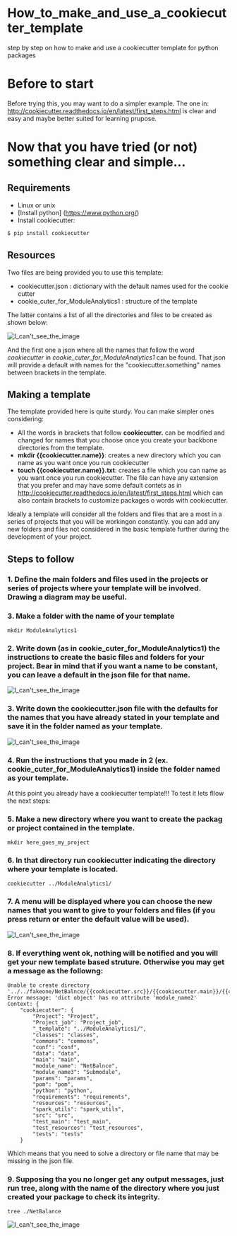 # How_to_make_and_use_a_cookiecutter_template
step by step on how to make and use a cookiecutter template for python packages

# Before to start

Before trying this, you may want to do a simpler example. The one in: http://cookiecutter.readthedocs.io/en/latest/first_steps.html
is clear and easy and maybe better suited for learning prupose. 

# Now that you have tried (or not) something clear and simple...

## Requirements
* Linux or unix
* [Install python] (https://www.python.org/)
* Install cookiecutter: 
```python
$ pip install cookiecutter
```
## Resources
Two files are being provided you to use this template:
* cookiecutter.json : dictionary with the default names used for the cookie cutter
* cookie_cuter_for_ModuleAnalytics1 : structure of the template

The latter contains a list of all the directories and files to be created as shown below:

![I_can't_see_the_image](comands_to_run.png)

And the first one a json where all the names that follow the word *cookiecutter* in *cookie_cuter_for_ModuleAnalytics1* can be found. That json will provide a default with names for the "cookiecutter.something" names between brackets in the template.

## Making a template

The template provided here is quite sturdy. You can make simpler ones considering:
* All the words in brackets that follow **cookiecutter.** can be modified and changed for names that you choose once you create your backbone directories from the template.
* **mkdir {{cookiecutter.name}}**: creates a new directory which you can name as you want once you run cookiecutter
* **touch {{cookiecutter.name}}.txt**: creates a file which you can name as you want once you run cookiecutter. The file can have any extension that you prefer and may have some default contets as in http://cookiecutter.readthedocs.io/en/latest/first_steps.html which can also contain brackets to customize packages o words with cookiecutter.

Ideally a template will consider all the folders and files that are a most in a series of projects that you will be workingon constantly. you can add any new folders and files not considered in the basic template further during the development of your project.

## Steps to follow

### 1. Define the main folders and files used in the projects or series of projects where your template will be involved. Drawing a diagram may be useful.
### 3. Make a folder with the name of your template
```
mkdir ModuleAnalytics1
```
### 2. Write down (as in cookie_cuter_for_ModuleAnalytics1) the instructions to create the basic files and folders for your project. Bear in mind that if you want a name to be constant, you can leave a default in the json file for that name.
![I_can't_see_the_image](comands_to_run.png)
### 3. Write down the cookiecutter.json file with the defaults for the names that you have already stated in your template and save it in the folder named as your template.  
![I_can't_see_the_image](json_names.png)
### 4. Run the instructions that you made in 2 (ex. cookie_cuter_for_ModuleAnalytics1) inside the folder named as your template.
At this point you already have a cookiecutter template!!! To test it lets fllow the next steps:
### 5. Make a new directory where you want to create the packag or project contained in the template.
```
mkdir here_goes_my_project
```
### 6. In that directory run cookiecutter indicating the directory where your template is located.

```
cookiecutter ../ModuleAnalytics1/
```
### 7. A menu will be displayed where you can choose the new names that you want to give to your folders and files (if you press return or enter the default value will be used).
![I_can't_see_the_image](Input_example.png)
### 8. If everything went ok, nothing will be notified and you will get your new template based struture. Otherwise you may get a message as the followng: 
```
Unable to create directory '../../fakeone/NetBalnce/{{cookiecutter.src}}/{{cookiecutter.main}}/{{cookiecutter.Project}}/{{cookiecutter.module_name2}}Utils'
Error message: 'dict object' has no attribute 'module_name2'
Context: {
    "cookiecutter": {
        "Project": "Project", 
        "Project_job": "Project_job", 
        "_template": "../ModuleAnalytics1/", 
        "classes": "classes", 
        "commons": "commons", 
        "conf": "conf", 
        "data": "data", 
        "main": "main", 
        "module_name": "NetBalnce", 
        "module_name3": "Submodule", 
        "params": "params", 
        "pom": "pom", 
        "python": "python", 
        "requirements": "requirements", 
        "resources": "resources", 
        "spark_utils": "spark_utils", 
        "src": "src", 
        "test_main": "test_main", 
        "test_resources": "test_resources", 
        "tests": "tests"
    }
```
Which means that you need to solve a directory or file name that may be missing in the json file.
### 9. Supposing tha you no longer get any output messages, just run tree, along with the name of the directory where you just created your package to check its integrity.
```
tree ./NetBalance
```
![I_can't_see_the_image](Result.png)

